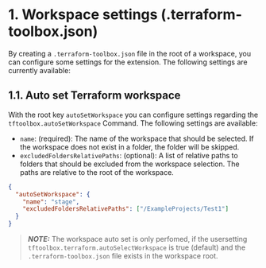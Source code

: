 # 1. Workspace settings (.terraform-toolbox.json)

By creating a `.terraform-toolbox.json` file in the root of a workspace, you can configure some settings for the extension. The following settings are currently available:

## 1.1. Auto set Terraform workspace

With the root key `autoSetWorkspace` you can configure settings regarding the `tftoolbox.autoSetWorkspace` Command. The following settings are available:

- `name`: (required): The name of the workspace that should be selected. If the workspace does not exist in a folder, the folder will be skipped.
- `excludedFoldersRelativePaths`: (optional): A list of relative paths to folders that should be excluded from the workspace selection. The paths are relative to the root of the workspace.

```json
{
  "autoSetWorkspace": {
    "name": "stage",
    "excludedFoldersRelativePaths": ["/ExampleProjects/Test1"]
  }
}
```

> **_NOTE:_** The workspace auto set is only perfomed, if the usersetting `tftoolbox.terraform.autoSelectWorkspace` is true (default) and the `.terraform-toolbox.json` file exists in the workspace root.
